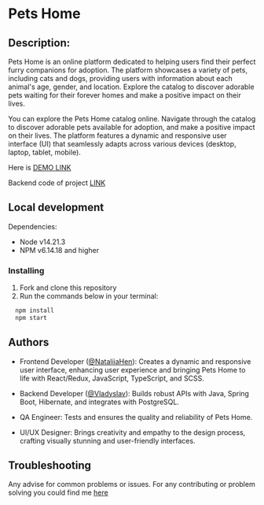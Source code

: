 
# Pets Home

## Description:
Pets Home is an online platform dedicated to helping users find their perfect furry companions for adoption. The platform showcases a variety of pets, including cats and dogs, providing users with information about each animal's age, gender, and location. Explore the catalog to discover adorable pets waiting for their forever homes and make a positive impact on their lives.

You can explore the Pets Home catalog online. Navigate through the catalog to discover adorable pets available for adoption, and make a positive impact on their lives. The platform features a dynamic and responsive user interface (UI) that seamlessly adapts across various devices (desktop, laptop, tablet, mobile).

Here is [DEMO LINK](https://nataliiahen.github.io/pets-home/)

Backend code of project [LINK](https://github.com/dreeeamcatcher/pets-home)


## Local development
Dependencies:
- Node v14.21.3
- NPM v6.14.18 and higher

### Installing
1. Fork and clone this repository
2. Run the commands below in your terminal:


```bash
  npm install
  npm start
```

## Authors

- Frontend Developer ([@NataliiaHen](https://github.com/NataliiaHen)): Creates a dynamic and responsive user interface, enhancing user experience and bringing Pets Home to life with React/Redux, JavaScript, TypeScript, and SCSS.
- Backend Developer ([@Vladyslav](https://github.com/dreeeamcatcher)): Builds robust APIs with Java, Spring Boot, Hibernate, and integrates with PostgreSQL.

- QA Engineer: Tests and ensures the quality and reliability of Pets Home.

- UI/UX Designer: Brings creativity and empathy to the design process, crafting visually stunning and user-friendly interfaces.


## Troubleshooting
Any advise for common problems or issues. For any contributing or problem solving you could find me [here](https://github.com/NataliiaHen)
